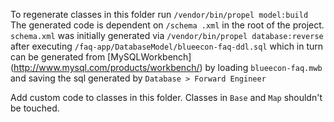 To regenerate classes in this folder run `/vendor/bin/propel model:build` The generated code is dependent on `/schema
.xml` in the root of the project. `schema.xml` was initially generated via `/vendor/bin/propel database:reverse`
after executing `/faq-app/DatabaseModel/blueecon-faq-ddl.sql` which in turn can be generated from [MySQLWorkbench]
(http://www.mysql.com/products/workbench/) by loading `blueecon-faq.mwb` and saving the sql generated by
`Database > Forward Engineer`

Add custom code to classes in this folder. Classes in `Base` and `Map` shouldn't be touched.